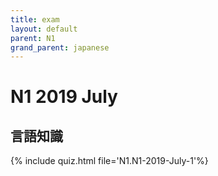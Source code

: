 ```yaml
---
title: exam
layout: default
parent: N1
grand_parent: japanese
---
```


# N1 2019 July
## 言語知識
{% include quiz.html file='N1.N1-2019-July-1'%}